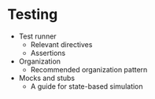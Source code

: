 # Testing

- Test runner
    - Relevant directives
    - Assertions
- Organization
    - Recommended organization pattern
- Mocks and stubs
    - A guide for state-based simulation